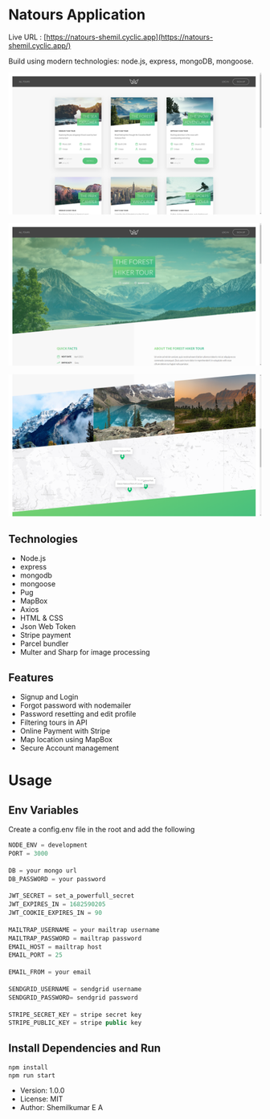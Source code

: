 # Natours Application

Live URL : [https://natours-shemil.cyclic.app](https://natours-shemil.cyclic.app/)

Build using modern technologies: node.js, express, mongoDB, mongoose.

![HomeImage](https://github.com/shemilkumar/natours/blob/master/dev-data/screenshots/home.png)

![TourImage1](https://github.com/shemilkumar/natours/blob/master/dev-data/screenshots/tour1.png)

![TourImage2](https://github.com/shemilkumar/natours/blob/master/dev-data/screenshots/tour2.png)


## Technologies

* Node.js
* express
* mongodb
* mongoose
* Pug
* MapBox
* Axios
* HTML & CSS
* Json Web Token
* Stripe payment
* Parcel bundler
* Multer and Sharp for image processing

## Features

* Signup and Login
* Forgot password with nodemailer
* Password resetting and edit profile
* Filtering tours in API
* Online Payment with Stripe
* Map location using MapBox
* Secure Account management


# Usage

## Env Variables

Create a config.env file in the root and add the following

```javascript
NODE_ENV = development
PORT = 3000

DB = your mongo url
DB_PASSWORD = your password

JWT_SECRET = set_a_powerfull_secret
JWT_EXPIRES_IN = 1682590205
JWT_COOKIE_EXPIRES_IN = 90

MAILTRAP_USERNAME = your mailtrap username 
MAILTRAP_PASSWORD = mailtrap password
EMAIL_HOST = mailtrap host
EMAIL_PORT = 25

EMAIL_FROM = your email

SENDGRID_USERNAME = sendgrid username
SENDGRID_PASSWORD= sendgrid password

STRIPE_SECRET_KEY = stripe secret key
STRIPE_PUBLIC_KEY = stripe public key

```

## Install Dependencies and Run

```
npm install
npm run start
```

* Version: 1.0.0
* License: MIT
* Author: Shemilkumar E A
